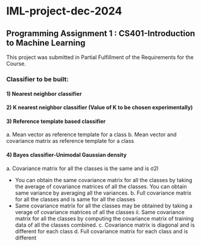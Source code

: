 # IML-project-dec-2024
## Programming Assignment 1 : CS401-Introduction to Machine Learning 

This project was submitted in Partial Fulfillment of the Requirements for the Course.
### Classifier to be built:  
#### 1) Nearest neighbor classifier 
#### 2) K nearest neighbor classifier (Value of K to be chosen experimentally) 
#### 3) Reference template based classifier 
a. Mean vector as reference template for a class 
b. Mean vector and covariance matrix as reference template for a class 
#### 4) Bayes classifier-Unimodal Gaussian density 
a. Covariance matrix for all the classes is the same and is σ2I 
- You can obtain the same covariance matrix for all the classes by taking 
the average of covariance matrices of all the classes. You can 
obtain same variance by averaging all the variances. 
b. Full covariance matrix for all the classes and is same for all the classes
- Same covariance matrix for all the classes may be obtained by taking 
a verage of covariance matrices of all the classes 
ii. Same covariance matrix for all the classes by computing the 
covariance matrix of training data of all the classes combined. 
c. Covariance matrix is diagonal and is different for each class 
d. Full covariance matrix for each class and is different 
